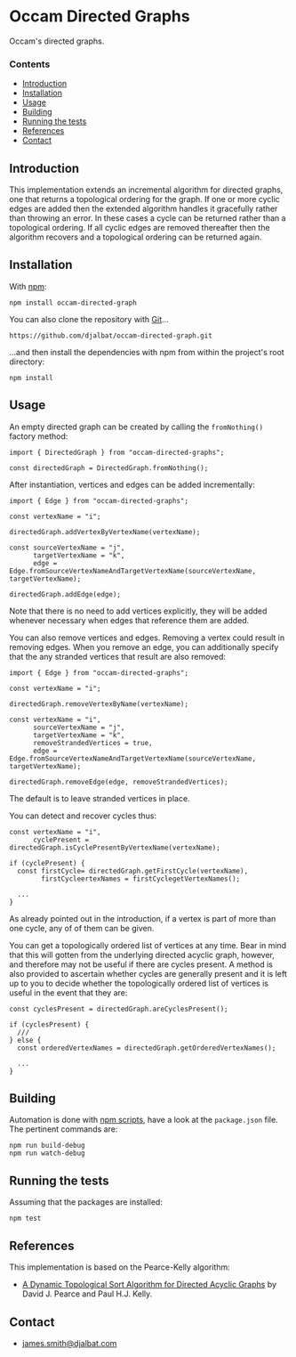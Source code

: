 # Occam Directed Graphs

Occam's directed graphs.

### Contents

- [Introduction](#introduction)
- [Installation](#installation)
- [Usage](#usage)
- [Building](#building)
- [Running the tests](#running-the-tests)
- [References](#references)
- [Contact](#contact)

## Introduction

This implementation extends an incremental algorithm for directed graphs, one that returns a topological ordering for the graph. If one or more cyclic edges are added then the extended algorithm handles it gracefully rather than throwing an error. In these cases a cycle can be returned rather than a topological ordering. If all cyclic edges are removed thereafter then the algorithm recovers and a topological ordering can be returned again. 

## Installation

With [npm](https://www.npmjs.com/):

    npm install occam-directed-graph

You can also clone the repository with [Git](https://git-scm.com/)...

    https://github.com/djalbat/occam-directed-graph.git

...and then install the dependencies with npm from within the project's root directory:

    npm install

## Usage
    
An empty directed graph can be created by calling the `fromNothing()` factory method:

```
import { DirectedGraph } from "occam-directed-graphs";

const directedGraph = DirectedGraph.fromNothing();
```

After instantiation, vertices and edges can be added incrementally:

```
import { Edge } from "occam-directed-graphs";

const vertexName = "i";

directedGraph.addVertexByVertexName(vertexName);

const sourceVertexName = "j",
      targetVertexName = "k",
      edge = Edge.fromSourceVertexNameAndTargetVertexName(sourceVertexName, targetVertexName);

directedGraph.addEdge(edge);
```

Note that there is no need to add vertices explicitly, they will be added whenever necessary when edges that reference them are added.

You can also remove vertices and edges. Removing a vertex could result in removing edges. When you remove an edge, you can additionally specify that the any stranded vertices that result are also removed:

```
import { Edge } from "occam-directed-graphs";

const vertexName = "i";

directedGraph.removeVertexByName(vertexName);

const vertexName = "i",
      sourceVertexName = "j",
      targetVertexName = "k",
      removeStrandedVertices = true,
      edge = Edge.fromSourceVertexNameAndTargetVertexName(sourceVertexName, targetVertexName);

directedGraph.removeEdge(edge, removeStrandedVertices);
```

The default is to leave stranded vertices in place.

You can detect and recover cycles thus:

```
const vertexName = "i",
      cyclePresent = directedGraph.isCyclePresentByVertexName(vertexName);

if (cyclePresent) {
  const firstCycle= directedGraph.getFirstCycle(vertexName),
        firstCycleertexNames = firstCyclegetVertexNames();

  ...
}
```
As already pointed out in the introduction, if a vertex is part of more than one cycle, any of of them can be given.

You can get a topologically ordered list of vertices at any time.
Bear in mind that this will gotten from the underlying directed acyclic graph, however, and therefore may not be useful if there are cycles present.
A method is also provided to ascertain whether cycles are generally present and it is left up to you to decide whether the topologically ordered list of vertices is useful in the event that they are:

```
const cyclesPresent = directedGraph.areCyclesPresent();

if (cyclesPresent) {
  ///
} else {
  const orderedVertexNames = directedGraph.getOrderedVertexNames();

  ...
}
```

## Building

Automation is done with [npm scripts](https://docs.npmjs.com/misc/scripts), have a look at the `package.json` file. The pertinent commands are:

    npm run build-debug
    npm run watch-debug

## Running the tests

Assuming that the packages are installed:

    npm test

## References

This implementation is based on the Pearce-Kelly algorithm:

* [A Dynamic Topological Sort Algorithm for Directed Acyclic Graphs](https://www.doc.ic.ac.uk/~phjk/Publications/DynamicTopoSortAlg-JEA-07.pdf) by David J. Pearce and Paul H.J. Kelly.

## Contact

* james.smith@djalbat.com


